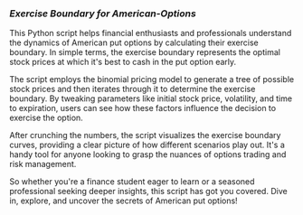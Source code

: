 ### _**Exercise Boundary for American-Options**_
This Python script helps financial enthusiasts and professionals understand the dynamics of American put options by calculating their exercise boundary. In simple terms, the exercise boundary represents the optimal stock prices at which it's best to cash in the put option early.

The script employs the binomial pricing model to generate a tree of possible stock prices and then iterates through it to determine the exercise boundary. By tweaking parameters like initial stock price, volatility, and time to expiration, users can see how these factors influence the decision to exercise the option.

After crunching the numbers, the script visualizes the exercise boundary curves, providing a clear picture of how different scenarios play out. It's a handy tool for anyone looking to grasp the nuances of options trading and risk management.

So whether you're a finance student eager to learn or a seasoned professional seeking deeper insights, this script has got you covered. Dive in, explore, and uncover the secrets of American put options!

